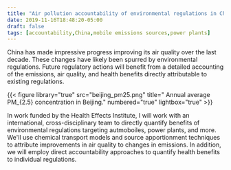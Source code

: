 ```yaml
---
title: "Air pollution accountability of environmental regulations in China"
date: 2019-11-16T18:48:20-05:00
draft: false
tags: [accountability,China,mobile emissions sources,power plants]
---
```


China has made impressive progress improving its air quality over the last decade. These changes have likely been spurred by environmental regulations. Future regulatory actions will benefit from a detailed accounting of the emissions, air quality, and health benefits directly attributable to existing regulations. 

{{< figure library="true" src="beijing_pm25.png" title=" Annual average PM_{2.5} concentration in Beijing." numbered="true" lightbox="true" >}}

In work funded by the Health Effects Institute, I will work with an international, cross-disciplinary team to directly quantify benefits of environmental regulations targeting autmoboiles, power plants, and more. We'll use chemical transport models and source apportionment techniques to attribute improvements in air quality to changes in emissions. In addition, we will employ direct accountability approaches to quantify health benefits to individual regulations.
